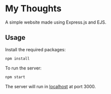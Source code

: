 # My Thoughts

A simple website made using Express.js and EJS.

## Usage

Install the required packages:

```Bash
npm install
```

To run the server:

```Bash
npm start
```

The server will run in [localhost](http://localhost:3000/) at port 3000.
